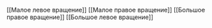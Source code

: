 [[Малое левое вращение]]
[[Малое правое вращение]]
[[Большое правое вращение]]
[[Большое левое вращение]]